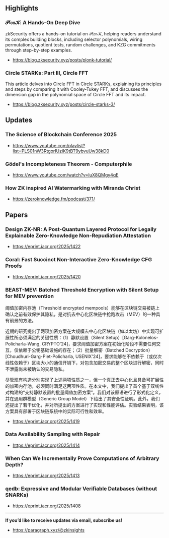 ## Highlights
### 𝒫𝔩𝔬𝔫𝒦: A Hands-On Deep Dive
zkSecurity offers a hands-on tutorial on 𝒫𝔩𝔬𝔫𝒦, helping readers understand its complex building blocks, including selector polynomials, wiring permutations, quotient tests, random challenges, and KZG commitments through step-by-step examples.
- <https://blog.zksecurity.xyz/posts/plonk-tutorial/>
### Circle STARKs: Part III, Circle FFT
This article delves into Circle FFT in Circle STARKs, explaining its principles and steps by comparing it with Cooley-Tukey FFT, and discusses the dimension gap in the polynomial space of Circle FFT and its impact.
- <https://blog.zksecurity.xyz/posts/circle-starks-3/>

## Updates
### The Science of Blockchain Conference 2025
- <https://www.youtube.com/playlist?list=PLS01nW3RtgorIUziK9tBT9ybvuUw38kD0>
### Gödel's Incompleteness Theorem - Computerphile
- <https://www.youtube.com/watch?v=IuX8QMgy4qE>

### How ZK inspired AI Watermarking with Miranda Christ
- <https://zeroknowledge.fm/podcast/371/>

## Papers

### Design ZK-NR: A Post-Quantum Layered Protocol for Legally Explainable Zero-Knowledge Non-Repudiation Attestation 
- <https://eprint.iacr.org/2025/1422>

### Coral: Fast Succinct Non-Interactive Zero-Knowledge CFG Proofs 
- <https://eprint.iacr.org/2025/1420>

### BEAST-MEV: Batched Threshold Encryption with Silent Setup for MEV prevention
阈值加密内存池（Threshold encrypted mempools）能够在区块链交易被链上确认之前有效保护其隐私，是对抗去中心化区块链中抢跑攻击（MEV）的一种具有前景的方法。

近期的研究提出了两项加密方案在大规模去中心化区块链（如以太坊）中实现可扩展性所必须满足的关键性质：（1）静默设置（Silent Setup）[Garg-Kolonelos-Policharla-Wang, CRYPTO'24]，要求阈值加密方案在初始化阶段不需要任何交互，仅依赖于公钥基础设施的存在；（2）批量解密（Batched Decryption）[Choudhuri-Garg-Piet-Policharla, USENIX'24]，要求能够在不依赖于（或仅次线性依赖于）区块大小的通信开销下，对包含加密交易的整个区块进行解密，同时不泄露尚未被确认的交易隐私。

尽管现有构造分别实现了上述两项性质之一，但一个真正去中心化且具备可扩展性的加密内存池，必须同时满足这两项性质。在本文中，我们提出了首个基于双线性对构建的“支持静默设置的批量阈值加密方案”。我们对该原语进行了形式化定义，并在通用群模型（Generic Group Model）下给出了其安全性证明。此外，我们还提出了若干优化，并对所提出的方案进行了实现和性能评估。实验结果表明，该方案具有部署于区块链系统中的实际可行性和效率。
- <https://eprint.iacr.org/2025/1419>

### Data Availability Sampling with Repair
- <https://eprint.iacr.org/2025/1414>

### When Can We Incrementally Prove Computations of Arbitrary Depth?
- <https://eprint.iacr.org/2025/1413>

### qedb: Expressive and Modular Verifiable Databases (without SNARKs)
- <https://eprint.iacr.org/2025/1408>

---
**If you’d like to receive updates via email, subscribe us!**

- <https://paragraph.xyz/@zkinsights>
